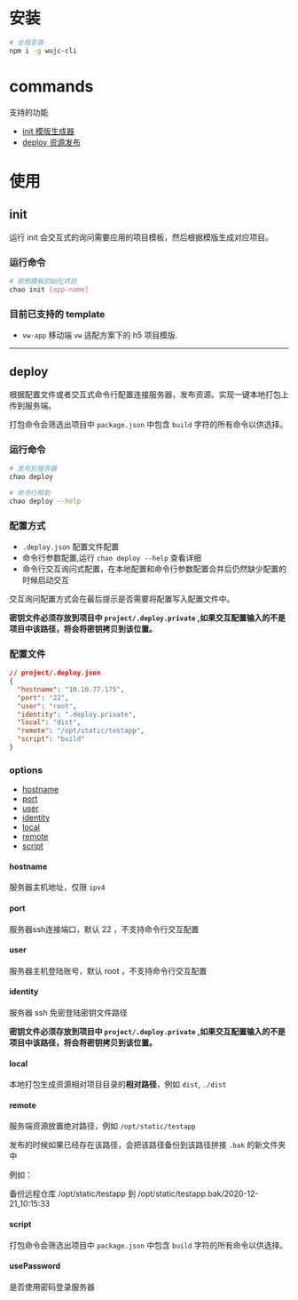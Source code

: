 
# 安装

```sh
# 全局安装
npm i -g wujc-cli
```

# commands
支持的功能

- [init 模版生成器](#init)
- [deploy 资源发布](#deploy)

# 使用

## init
 
运行 init 会交互式的询问需要应用的项目模板，然后根据模版生成对应项目。
### 运行命令
```sh
# 按照模板初始化项目
chao init [app-name]
```


### 目前已支持的 template

- `vw-app` 移动端 `vw` 适配方案下的 h5 项目模版.



--------------------------
## deploy

根据配置文件或者交互式命令行配置连接服务器，发布资源。实现一键本地打包上传到服务端。

打包命令会筛选出项目中 `package.json` 中包含 `build` 字符的所有命令以供选择。

### 运行命令

```sh
# 发布到服务器
chao deploy

# 命令行帮助
chao deploy --help
```


### 配置方式
- `.deploy.json` 配置文件配置
- 命令行参数配置,运行 `chao deploy --help` 查看详细
- 命令行交互询问式配置，在本地配置和命令行参数配置合并后仍然缺少配置的时候启动交互

交互询问配置方式会在最后提示是否需要将配置写入配置文件中。

**密钥文件必须存放到项目中 `project/.deploy.private` ,如果交互配置输入的不是项目中该路径，将会将密钥拷贝到该位置。**

### 配置文件
```json
// project/.deploy.json
{
  "hostname": "10.10.77.175",
  "port": "22",
  "user": "root",
  "identity": ".deploy.private",
  "local": "dist",
  "remote": "/opt/static/testapp",
  "script": "build"
}
```


### options
- [hostname](#hostname)
- [port](#port)
- [user](#user)
- [identity](#identity)
- [local](#local)
- [remote](#remote)
- [script](#script)

#### hostname

服务器主机地址，仅限 `ipv4`
#### port

服务器ssh连接端口，默认 22 ，不支持命令行交互配置
#### user

服务器主机登陆账号，默认 root ，不支持命令行交互配置
#### identity

服务器 ssh 免密登陆密钥文件路径

**密钥文件必须存放到项目中 `project/.deploy.private` ,如果交互配置输入的不是项目中该路径，将会将密钥拷贝到该位置。**
#### local

本地打包生成资源相对项目目录的**相对路径**，例如 `dist`, `./dist`
#### remote

服务端资源放置绝对路径，例如 `/opt/static/testapp`

发布的时候如果已经存在该路径，会把该路径备份到该路径拼接 `.bak` 的新文件夹中

例如：

备份远程仓库  /opt/static/testapp  到 /opt/static/testapp.bak/2020-12-21_10:15:33

#### script


打包命令会筛选出项目中 `package.json` 中包含 `build` 字符的所有命令以供选择。


#### usePassword

是否使用密码登录服务器